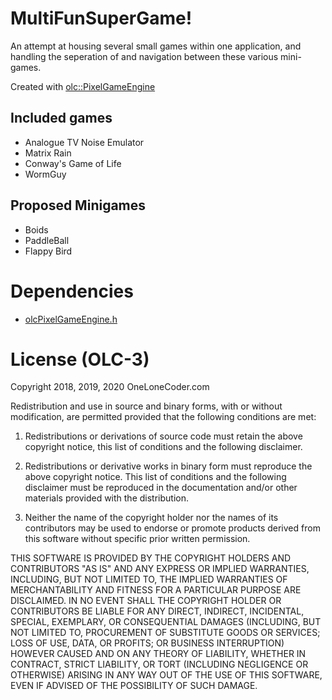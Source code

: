 # MultiFunSuperGame!
An attempt at housing several small games within one application,
and handling the seperation of and navigation between these
various mini-games.

Created with [olc::PixelGameEngine](https://github.com/OneLoneCoder/olcPixelGameEngine)

## Included games
- Analogue TV Noise Emulator
- Matrix Rain
- Conway's Game of Life
- WormGuy

## Proposed Minigames
- Boids
- PaddleBall
- Flappy Bird

# Dependencies
- [olcPixelGameEngine.h](https://github.com/OneLoneCoder/olcPixelGameEngine)

# License (OLC-3)
Copyright 2018, 2019, 2020 OneLoneCoder.com

Redistribution and use in source and binary forms, with or without modification, are permitted provided that the following conditions are met:

1) Redistributions or derivations of source code must retain the above copyright notice, this list of conditions and the following disclaimer.

2) Redistributions or derivative works in binary form must reproduce the above copyright notice. This list of conditions and the following disclaimer must be reproduced in the documentation and/or other materials provided with the distribution.

3) Neither the name of the copyright holder nor the names of its contributors may be used to endorse or promote products derived from this software without specific prior written permission.

THIS SOFTWARE IS PROVIDED BY THE COPYRIGHT HOLDERS AND CONTRIBUTORS "AS IS" AND ANY EXPRESS OR IMPLIED WARRANTIES, INCLUDING, BUT NOT LIMITED TO, THE IMPLIED WARRANTIES OF MERCHANTABILITY AND FITNESS FOR A PARTICULAR PURPOSE ARE DISCLAIMED. IN NO EVENT SHALL THE COPYRIGHT HOLDER OR CONTRIBUTORS BE LIABLE FOR ANY DIRECT, INDIRECT, INCIDENTAL, SPECIAL, EXEMPLARY, OR CONSEQUENTIAL DAMAGES (INCLUDING, BUT NOT LIMITED TO, PROCUREMENT OF SUBSTITUTE GOODS OR SERVICES; LOSS OF USE, DATA, OR PROFITS; OR BUSINESS INTERRUPTION) HOWEVER CAUSED AND ON ANY THEORY OF LIABILITY, WHETHER IN CONTRACT, STRICT LIABILITY, OR TORT (INCLUDING NEGLIGENCE OR OTHERWISE) ARISING IN ANY WAY OUT OF THE USE OF THIS SOFTWARE, EVEN IF ADVISED OF THE POSSIBILITY OF SUCH DAMAGE.